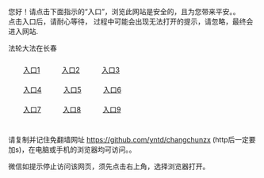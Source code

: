 您好！请点击下面指示的“入口”，浏览此网站是安全的，且为您带来平安。。 <br/>
点击入口后，请耐心等待， 过程中可能会出现无法打开的提示，请忽略，最终会进入网站. </br>

法轮大法在长春<br/>
<div style="padding:10px"><a style="margin:20px" target="_blank" href="https://d1txhgypcxqpy3.cloudfront.net/2Qpsp?vtnbokdv" id="ccLink1" rel="nofollow">入口1</a> <a target="_blank" style="margin:20px" href="https://dqp4mjigia5wa.cloudfront.net/2Qpsp?fgumpth" id="ccLink2" rel="nofollow">入口2</a> <a style="margin:20px" target="_blank" href="https://dkft7ys0cagcf.cloudfront.net/2Qpsp?zlycyixt" id="ccLink3" rel="nofollow">入口3</a></div>

<div style="padding:10px" ><a style="margin:20px" target="_blank" href="https://d1txhgypcxqpy3.cloudfront.net/2Qpsp?vtnbokdv" id="ccLink4" rel="nofollow">入口4</a> <a style="margin:20px" href="https://dqp4mjigia5wa.cloudfront.net/2Qpsp?fgumpth" target="_blank" id="ccLink5" rel="nofollow">入口5</a> <a style="margin:20px" href="https://dkft7ys0cagcf.cloudfront.net/2Qpsp?zlycyixt" target="_blank" id="ccLink6" rel="nofollow">入口6</a></div>

<div style="padding:10px"><a style="margin:20px" target="_blank" href="https://d1txhgypcxqpy3.cloudfront.net/2Qpsp?vtnbokdv" id="ccLink7" rel="nofollow">入口7</a> <a style="margin:20px" href="https://dqp4mjigia5wa.cloudfront.net/2Qpsp?fgumpth" target="_blank" id="ccLink8" rel="nofollow">入口8</a> <a style="margin:20px" target="_blank" href="https://dkft7ys0cagcf.cloudfront.net/2Qpsp?zlycyixt" id="ccLink9" rel="nofollow">入口9</a></div>

<br/>



请复制并记住免翻墙网址 https://github.com/yntd/changchunzx (http后一定要加s)，在电脑或手机的浏览器均可访问。。<br/>

微信如提示停止访问该网页，须先点击右上角，选择浏览器打开。

